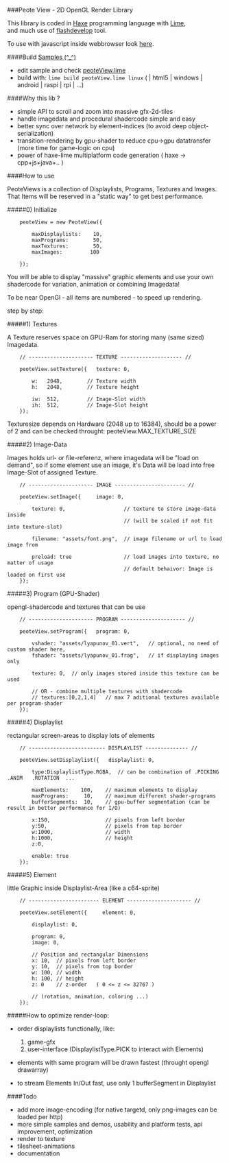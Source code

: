 ###Peote View - 2D OpenGL Render Library

This library is coded in [Haxe](http://haxe.org) programming language with [Lime](https://github.com/openfl/lime),  
and much use of [flashdevelop](http://www.flashdevelop.org/) tool.

To use with javascript inside webbrowser look [here](https://github.com/maitag/peoteView.js). 

####Build [Samples (^_^)](http://maitag.github.io/peote-view/)

- edit sample and check [peoteView.lime](https://github.com/maitag/peote-view/blob/master/peoteView.lime#L10)  
- build with: `lime build peoteView.lime linux` ( | html5 | windows | android | raspi | rpi | ...)


####Why this lib ?

- simple API to scroll and zoom into massive gfx-2d-tiles
- handle imagedata and procedural shadercode simple and easy
- better sync over network by element-indices (to avoid deep object-serialization)
- transition-rendering by gpu-shader to reduce cpu->gpu datatransfer (more time for game-logic on cpu)
- power of haxe-lime multiplatform code generation ( haxe -> cpp+js+java+.. )


####How to use

PeoteViews is a collection of Displaylists, Programs, Textures and Images.
That Items will be reserved in a "static way" to get best performance.

#####0) Initialize
```
	peoteView = new PeoteView({
		
		maxDisplaylists:    10,
		maxPrograms:        50,
		maxTextures:        50,
		maxImages:         100
		
	});
```



You will be able to display "massive" graphic elements and use your own shadercode
for variation, animation or combining Imagedata!

To be near OpenGl - all items are numbered - to speed up rendering.


step by step:

	

#####1) Textures

A Texture reserves space on GPU-Ram for storing many (same sized) Imagedata.

```
	// --------------------- TEXTURE -------------------- //
	
	peoteView.setTexture({   texture: 0,
	
		w:   2048,        // Texture width
		h:   2048,        // Texture height
		
		iw:  512,         // Image-Slot width
		ih:  512,         // Image-Slot height
	}); 
```	
	
Texturesize depends on Hardware (2048 up to 16384), should be a power of 2 and can
be checked throught: peoteView.MAX_TEXTURE_SIZE



#####2) Image-Data

Images holds url- or file-referenz, where imagedata will be "load on demand", so
if some element use an image, it's Data will be load into free Image-Slot of assigned Texture.
```
	// --------------------- IMAGE ----------------------- //
	
	peoteView.setImage({     image: 0,
	
		texture: 0,                   // texture to store image-data inside
		                              // (will be scaled if not fit into texture-slot)
									  
		filename: "assets/font.png",  // image filename or url to load image from
									  
		preload: true                 // load images into texture, no matter of usage 
									  // default behaivor: Image is loaded on first use
	});
```

		

#####3) Program (GPU-Shader)

opengl-shadercode and textures that can be use

```
	// --------------------- PROGRAM --------------------- //
	
	peoteView.setProgram({   program: 0,
	
		vshader: "assets/lyapunov_01.vert",   // optional, no need of custom shader here,
		fshader: "assets/lyapunov_01.frag",   // if displaying images only
		
		texture: 0,  // only images stored inside this texture can be used

		// OR - combine multiple textures with shadercode
		// textures:[0,2,1,4]   // max 7 aditional textures available per program-shader
	});
```		
		

		

#####4) Displaylist

rectangular screen-areas to display lots of elements

```
	// ------------------------- DISPLAYLIST -------------- //

	peoteView.setDisplaylist({   displaylist: 0,
		
		type:DisplaylistType.RGBA,  // can be combination of .PICKING  .ANIM   .ROTATION  ...
		
		maxElements:    100,	// maximum elements to display
		maxPrograms:     10,	// maximum different shader-programs
		bufferSegments:  10,	// gpu-buffer segmentation (can be result in better performance for I/O)
		
		x:150,	                // pixels from left border
		y:50,	                // pixels from top border
		w:1000,	                // width
		h:1000,	                // height
		z:0,
		
		enable: true
	});
```



#####5) Element

little Graphic inside Displaylist-Area (like a c64-sprite)

```
	// ----------------------- ELEMENT --------------------- //
	
	peoteView.setElement({     element: 0,

		displaylist: 0,
		
		program: 0,
		image: 0,
		
		// Position and rectangular Dimensions
		x: 10,	// pixels from left border
		y: 10,	// pixels from top border
		w: 100,	// width
		h: 100,	// height
		z: 0    // z-order   ( 0 <= z <= 32767 )
		
		// (rotation, animation, coloring ...)
	});
```

	

#####How to optimize render-loop:

- order displaylists functionally, like:
	1) game-gfx 
	2) user-interface (DisplaylistType.PICK to interact with Elements)
	
- elements with same program will be drawn fastest (throught opengl drawarray)
- to stream Elements In/Out fast,  use only 1 bufferSegment in Displaylist



####Todo

- add more image-encoding (for native targetd, only png-images can be loaded per http)
- more simple samples and demos, usability and platform tests, api improvement, optimization
- render to texture
- tilesheet-animations
- documentation



